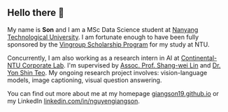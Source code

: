 ## Hello there 👋


My name is **Son** and I am a MSc Data Science student at [Nanyang Technological University](https://www.ntu.edu.sg/). I am fortunate enough to have been fully sponsored by the [Vingroup Scholarship Program](https://scholarships.vinuni.edu.vn/masters-ph-d-scholarship-program/) for my study at NTU.

Concurrently, I am also working as a research intern in AI at [Continental-NTU Corporate Lab](https://www.ntu.edu.sg/continental-ntu). I'm supervised by [Assoc. Prof. Shang-wei Lin](https://shangweilin.github.io/) and [Dr. Yon Shin Teo](https://openreview.net/profile?id=~Yon_Shin_Teo1). My ongoing research project involves: vision-language models, image captioning, visual question answering.

You can find out more about me at my homepage [giangson19.github.io](https://giangson19.github.io)  or my LinkedIn [linkedin.com/in/nguyengiangson](https://linkedin.com/in/nguyengiangson).
